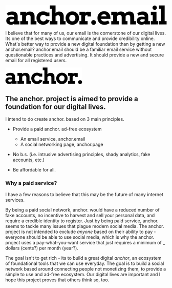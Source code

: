 
![alt text][anchor_email_small]

I believe that for many of us, our email is the cornerstone of our digital lives. Its one of the best ways to communicate and provide credibility online. What's better way to provide a new digital foundation than by getting a new anchor.email? anchor.email should be a familiar email service without questionable practices and advertising. It should provide a new and secure email for all registered users.

![alt text][anchor_small]

## The anchor. project is aimed to provide a foundation for our digital lives. 

I intend to do create anchor. based on 3 main principles. 

- Provide a paid anchor. ad-free ecosystem
  - An email service, anchor.email
  - A social networking page, anchor.page
 
 - No b.s. (i.e. intrusive advertising principles, shady analytics, fake accounts, etc.)
 
 - Be affordable for all.
 
 
 ### Why a paid service?
 
I have a few reasons to believe that this may be the future of many internet services. 

By being a paid social network, anchor. would have a reduced number of fake accounts, no incentive to harvest and sell your personal data, and require a credible identity to register. Just by being paid service, anchor. seems to tackle many issues that plague modern social media. The anchor. project is not intended to exclude _anyone_ based on their ability to pay - everyone should be able to use social media, which is why the anchor. project uses a pay-what-you-want service that just requires a minimum of _ dollars (cents?) per month (year?). 

The goal isn't to get rich - its to build a great digital _anchor_, an ecosystem of foundational tools that we can use everyday. The goal is to build a social network based around connecting people not monetizing them, to provide a simple to use and ad-free ecosystem. Our digital lives are important and I hope this project proves that others think so, too.


[anchor_email_small]: https://github.com/hansmrtn/anchor.email/blob/master/logos/anchor_email_small.png
[anchor_small]: https://github.com/hansmrtn/anchor.email/blob/master/logos/anchor_small.png
